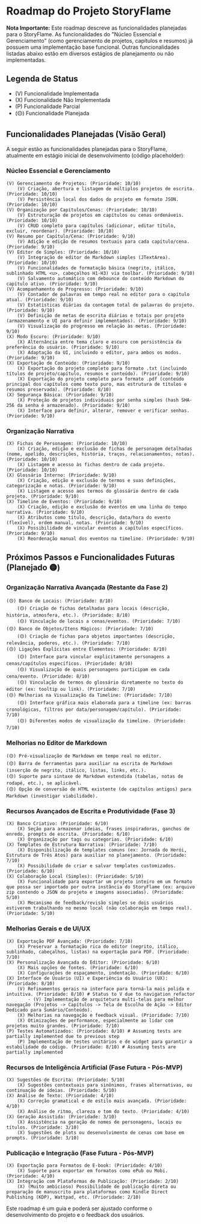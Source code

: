 # Roadmap do Projeto StoryFlame

**Nota Importante:** Este roadmap descreve as funcionalidades planejadas para o StoryFlame. As funcionalidades do "Núcleo Essencial e Gerenciamento" (como gerenciamento de projetos, capítulos e resumos) já possuem uma implementação base funcional. Outras funcionalidades listadas abaixo estão em diversos estágios de planejamento ou não implementadas.

## Legenda de Status
- (V) Funcionalidade Implementada
- (X) Funcionalidade Não Implementada
- (P) Funcionalidade Parcial
- (🟡) Funcionalidade Planejada

## Funcionalidades Planejadas (Visão Geral)

A seguir estão as funcionalidades planejadas para o StoryFlame, atualmente em estágio inicial de desenvolvimento (código placeholder):

### Núcleo Essencial e Gerenciamento

    (V) Gerenciamento de Projetos: (Prioridade: 10/10)
        (V) Criação, abertura e listagem de múltiplos projetos de escrita. (Prioridade: 10/10)
        (V) Persistência local dos dados do projeto em formato JSON. (Prioridade: 10/10)
    (V) Organização por Capítulos/Cenas: (Prioridade: 10/10)
        (V) Estruturação de projetos em capítulos ou cenas ordenáveis. (Prioridade: 10/10)
        (V) CRUD completo para capítulos (adicionar, editar título, excluir, reordenar). (Prioridade: 10/10)
    (V) Resumo por Capítulo/Cena: (Prioridade: 9/10)
        (V) Adição e edição de resumos textuais para cada capítulo/cena. (Prioridade: 9/10)
    (V) Editor de Simples: (Prioridade: 10/10)
        (V) Integração de editor de Markdown simples (JTextArea). (Prioridade: 10/10)
        (V) Funcionalidades de formatação básica (negrito, itálico, sublinhado HTML <u>, cabeçalhos H1-H3) via toolbar. (Prioridade: 9/10)
        (V) Salvamento automático com debounce do conteúdo Markdown do capítulo ativo. (Prioridade: 9/10)
    (V) Acompanhamento de Progresso: (Prioridade: 9/10)
        (V) Contador de palavras em tempo real no editor para o capítulo atual. (Prioridade: 9/10)
        (V) Estatísticas diárias da contagem total de palavras do projeto. (Prioridade: 9/10)
        (V) Definição de metas de escrita diárias e totais por projeto (armazenamento e UI para definir implementados). (Prioridade: 9/10)
        (V) Visualização do progresso em relação às metas. (Prioridade: 9/10)
    (X) Modo Escuro: (Prioridade: 9/10)
        (X) Alternância entre tema claro e escuro com persistência da preferência do usuário. (Prioridade: 9/10)
        (X) Adaptação da UI, incluindo o editor, para ambos os modos. (Prioridade: 9/10)
    (X) Exportação de Conteúdo: (Prioridade: 9/10)
        (X) Exportação do projeto completo para formato .txt (incluindo títulos de projeto/capítulo, resumos e conteúdo). (Prioridade: 9/10)
        (X) Exportação do projeto completo para formato .pdf (conteúdo principal dos capítulos como texto puro, mas estrutura de títulos e resumos preservada). (Prioridade: 8/10)
    (X) Segurança Básica: (Prioridade: 9/10)
        (X) Proteção de projetos individuais por senha simples (hash SHA-256 da senha é armazenado). (Prioridade: 9/10)
        (X) Interface para definir, alterar, remover e verificar senhas. (Prioridade: 9/10)

### Organização Narrativa

    (X) Fichas de Personagem: (Prioridade: 10/10)
        (X) Criação, edição e exclusão de fichas de personagem detalhadas (nome, apelido, descrições, história, traços, relacionamentos, notas). (Prioridade: 10/10)
        (X) Listagem e acesso às fichas dentro de cada projeto. (Prioridade: 10/10)
    (X) Glossário Interno: (Prioridade: 9/10)
        (X) Criação, edição e exclusão de termos e suas definições, categorização e notas. (Prioridade: 9/10)
        (X) Listagem e acesso aos termos do glossário dentro de cada projeto. (Prioridade: 9/10)
    (X) Timeline de Eventos: (Prioridade: 9/10)
        (X) Criação, edição e exclusão de eventos em uma linha do tempo narrativa. (Prioridade: 9/10)
        (X) Atributos como título, descrição, data/hora do evento (flexível), ordem manual, notas. (Prioridade: 9/10)
        (X) Possibilidade de vincular eventos a capítulos específicos. (Prioridade: 9/10)
        (X) Reordenação manual dos eventos na timeline. (Prioridade: 9/10)

## Próximos Passos e Funcionalidades Futuras (Planejado 🟡)

### Organização Narrativa Avançada (Restante da Fase 2)

    (🟡) Banco de Locais: (Prioridade: 8/10)
        (🟡) Criação de fichas detalhadas para locais (descrição, história, atmosfera, etc.). (Prioridade: 8/10)
        (🟡) Vinculação de locais a cenas/eventos. (Prioridade: 7/10)
    (🟡) Banco de Objetos/Itens Mágicos: (Prioridade: 7/10)
        (🟡) Criação de fichas para objetos importantes (descrição, relevância, poderes, etc.). (Prioridade: 7/10)
    (🟡) Ligações Explícitas entre Elementos: (Prioridade: 8/10)
        (🟡) Interface para vincular explicitamente personagens a cenas/capítulos específicos. (Prioridade: 8/10)
        (🟡) Visualização de quais personagens participam em cada cena/evento. (Prioridade: 8/10)
        (🟡) Vinculação de termos do glossário diretamente no texto do editor (ex: tooltip ou link). (Prioridade: 7/10)
    (🟡) Melhorias na Visualização da Timeline: (Prioridade: 7/10)
        (🟡) Interface gráfica mais elaborada para a timeline (ex: barras cronológicas, filtros por data/personagem/capítulo). (Prioridade: 7/10)
        (🟡) Diferentes modos de visualização da timeline. (Prioridade: 7/10)

### Melhorias no Editor de Markdown
    (🟡) Pré-visualização de Markdown em tempo real no editor.
    (🟡) Barra de ferramentas para auxiliar na escrita de Markdown (inserção de negrito, itálico, listas, links, etc.).
    (🟡) Suporte para sintaxe de Markdown estendida (tabelas, notas de rodapé, etc.), se aplicável.
    (🟡) Opção de conversão de HTML existente (de capítulos antigos) para Markdown (investigar viabilidade).

### Recursos Avançados de Escrita e Produtividade (Fase 3)

    (X) Banco Criativo: (Prioridade: 6/10)
        (X) Seção para armazenar ideias, frases inspiradoras, ganchos de enredo, prompts de escrita. (Prioridade: 6/10)
        (X) Organização por tags ou categorias. (Prioridade: 6/10)
    (X) Templates de Estrutura Narrativa: (Prioridade: 7/10)
        (X) Disponibilização de templates comuns (ex: Jornada do Herói, Estrutura de Três Atos) para auxiliar no planejamento. (Prioridade: 7/10)
        (X) Possibilidade de criar e salvar templates customizados. (Prioridade: 6/10)
    (X) Colaboração Local (Simples): (Prioridade: 5/10)
        (X) Funcionalidade para exportar um projeto inteiro em um formato que possa ser importado por outra instância do StoryFlame (ex: arquivo zip contendo o JSON do projeto e imagens associadas). (Prioridade: 5/10)
        (X) Mecanismo de feedback/revisão simples se dois usuários estiverem trabalhando no mesmo local (não colaboração em tempo real). (Prioridade: 5/10)

### Melhorias Gerais e de UI/UX

    (X) Exportação PDF Avançada: (Prioridade: 7/10)
        (X) Preservar a formatação rica do editor (negrito, itálico, sublinhado, cabeçalhos, listas) na exportação para PDF. (Prioridade: 7/10)
    (X) Personalização Avançada do Editor: (Prioridade: 6/10)
        (X) Mais opções de fontes. (Prioridade: 6/10)
        (X) Configurações de espaçamento, indentação. (Prioridade: 6/10)
    (X) Interface de Usuário (UI) e Experiência do Usuário (UX): (Prioridade: 8/10)
        (V) Refinamentos gerais na interface para torná-la mais polida e intuitiva. (Prioridade: 8/10) # Status to V due to navigation refactor
            - (V) Implementação de arquitetura multi-telas para melhor navegação (Projetos -> Capítulos -> Tela de Escolha de Ação -> Editor Dedicado para Sumário/Conteúdo).
        (X) Melhorias na navegação e feedback visual. (Prioridade: 7/10)
        (X) Otimizações de performance, especialmente ao lidar com projetos muito grandes. (Prioridade: 7/10)
    (P) Testes Automatizados: (Prioridade: 8/10) # Assuming tests are partially implemented due to previous step
        (P) Implementação de testes unitários e de widget para garantir a estabilidade do código. (Prioridade: 8/10) # Assuming tests are partially implemented

### Recursos de Inteligência Artificial (Fase Futura - Pós-MVP)

    (X) Sugestões de Escrita: (Prioridade: 5/10)
        (X) Sugestões contextuais para sinônimos, frases alternativas, ou continuação de ideias. (Prioridade: 5/10)
    (X) Análise de Texto: (Prioridade: 4/10)
        (X) Correção gramatical e de estilo mais avançada. (Prioridade: 4/10)
        (X) Análise de ritmo, clareza e tom do texto. (Prioridade: 4/10)
    (X) Geração Assistida: (Prioridade: 3/10)
        (X) Assistência na geração de nomes de personagens, locais ou títulos. (Prioridade: 3/10)
        (X) Sugestões de plots ou desenvolvimento de cenas com base em prompts. (Prioridade: 3/10)

### Publicação e Integração (Fase Futura - Pós-MVP)

    (X) Exportação para Formatos de E-book: (Prioridade: 4/10)
        (X) Suporte para exportar em formatos como ePub ou Mobi. (Prioridade: 4/10)
    (X) Integração com Plataformas de Publicação: (Prioridade: 2/10)
        (X) (Muito ambicioso) Possibilidade de publicação direta ou preparação de manuscrito para plataformas como Kindle Direct Publishing (KDP), Wattpad, etc. (Prioridade: 2/10)

Este roadmap é um guia e poderá ser ajustado conforme o desenvolvimento do projeto e o feedback dos usuários.